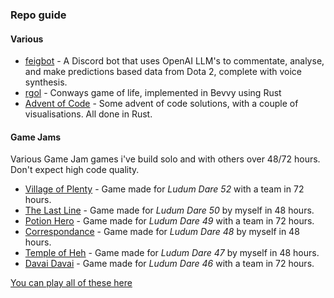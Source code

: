 ### Repo guide
#### Various
* [feigbot](https://github.com/oyvinw/feigbot) - A Discord bot that uses OpenAI LLM's to commentate, analyse, and make predictions based data from Dota 2, complete with voice synthesis.
* [rgol](https://github.com/oyvinw/rgol) - Conways game of life, implemented in Bevvy using Rust
* [Advent of Code](https://github.com/oyvinw/Advent-of-Code) - Some advent of code solutions, with a couple of visualisations. All done in Rust.

#### Game Jams
Various Game Jam games i've build solo and with others over 48/72 hours. Don't expect high code quality.
* [Village of Plenty](https://github.com/coldays/Cards-of-Dunshire) - Game made for *Ludum Dare 52* with a team in 72 hours.
* [The Last Line](https://github.com/oyvinw/ldjam50) - Game made for *Ludum Dare 50* by myself in 48 hours.
* [Potion Hero](https://github.com/oyvinw/potion_hero) - Game made for *Ludum Dare 49* with a team in 72 hours.
* [Correspondance](https://github.com/oyvinw/correspondance) - Game made for *Ludum Dare 48* by myself in 48 hours.
* [Temple of Heh](https://github.com/oyvinw/temple_of_heh) - Game made for *Ludum Dare 47* by myself in 48 hours.
* [Davai Davai](https://github.com/oyvinw/davai-davai) - Game made for *Ludum Dare 46* with a team in 72 hours.

[You can play all of these here](https://djanque.itch.io/)
